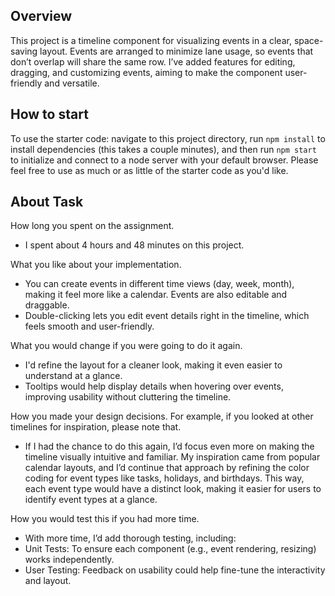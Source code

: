## Overview

This project is a timeline component for visualizing events in a clear, space-saving layout. Events are arranged to minimize lane usage, so events that don’t overlap will share the same row. I’ve added features for editing, dragging, and customizing events, aiming to make the component user-friendly and versatile.

## How to start

To use the starter code: navigate to this project directory, run `npm install` to install dependencies (this takes a couple minutes), and then run `npm start` to initialize and connect to a node server with your default browser. Please feel free to use as much or as little of the starter code as you'd like.

## About Task

How long you spent on the assignment.

- I spent about 4 hours and 48 minutes on this project.

What you like about your implementation.

- You can create events in different time views (day, week, month), making it feel more like a calendar. Events are also editable and draggable.
- Double-clicking lets you edit event details right in the timeline, which feels smooth and user-friendly.

What you would change if you were going to do it again.

- I'd refine the layout for a cleaner look, making it even easier to understand at a glance.
- Tooltips would help display details when hovering over events, improving usability without cluttering the timeline.

How you made your design decisions. For example, if you looked at other timelines for inspiration, please note that.

- If I had the chance to do this again, I’d focus even more on making the timeline visually intuitive and familiar. My inspiration came from popular calendar layouts, and I’d continue that approach by refining the color coding for event types like tasks, holidays, and birthdays. This way, each event type would have a distinct look, making it easier for users to identify event types at a glance.

How you would test this if you had more time.

- With more time, I’d add thorough testing, including:
- Unit Tests: To ensure each component (e.g., event rendering, resizing) works independently.
- User Testing: Feedback on usability could help fine-tune the interactivity and layout.